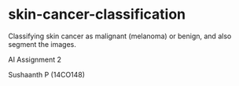 # skin-cancer-classification
Classifying skin cancer as malignant (melanoma) or benign, and also segment the images.

AI Assignment 2


Sushaanth P (14CO148)
